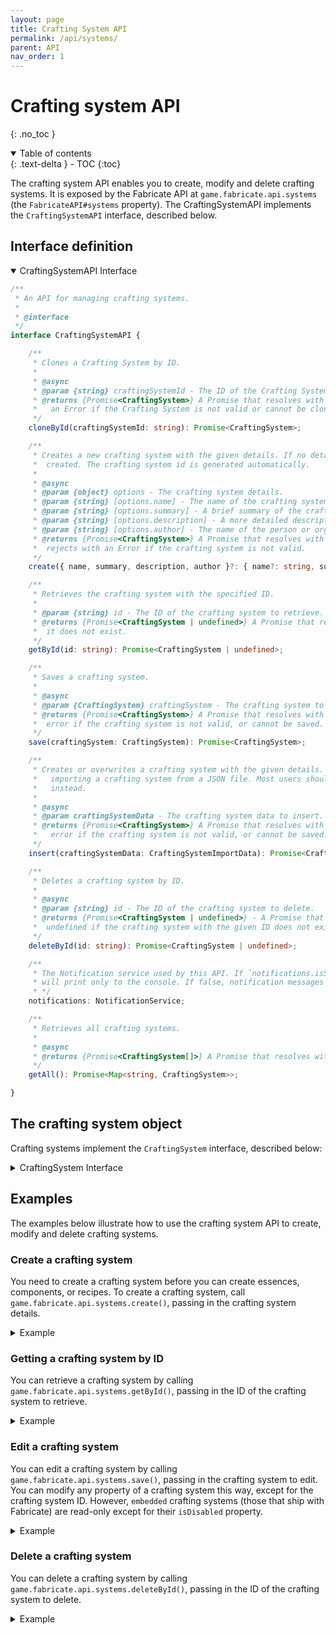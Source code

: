 ```yaml
---
layout: page
title: Crafting System API
permalink: /api/systems/
parent: API
nav_order: 1
---
```


# Crafting system API
{: .no_toc }

<details open markdown="block">
  <summary>
    Table of contents
  </summary>
  {: .text-delta }
- TOC
{:toc}
</details>

The crafting system API enables you to create, modify and delete crafting systems.
It is exposed by the Fabricate API at `game.fabricate.api.systems` (the `FabricateAPI#systems` property).
The CraftingSystemAPI implements the `CraftingSystemAPI` interface, described below.

## Interface definition

<details open markdown="block">
<summary>
CraftingSystemAPI Interface
</summary>

```typescript
/**
 * An API for managing crafting systems.
 *
 * @interface
 */
interface CraftingSystemAPI {

    /**
     * Clones a Crafting System by ID.
     *
     * @async
     * @param {string} craftingSystemId - The ID of the Crafting System to clone.
     * @returns {Promise<CraftingSystem>} A Promise that resolves with the newly cloned Crafting System, or rejects with
     *   an Error if the Crafting System is not valid or cannot be cloned.
     */
    cloneById(craftingSystemId: string): Promise<CraftingSystem>;

    /**
     * Creates a new crafting system with the given details. If no details are provided, a default crafting system is
     *  created. The crafting system id is generated automatically.
     *
     * @async
     * @param {object} options - The crafting system details.
     * @param {string} [options.name] - The name of the crafting system.
     * @param {string} [options.summary] - A brief summary of the crafting system.
     * @param {string} [options.description] - A more detailed description of the crafting system.
     * @param {string} [options.author] - The name of the person or organization that authored the crafting system.
     * @returns {Promise<CraftingSystem>} A Promise that resolves with the newly created `CraftingSystem` instance, or
     *  rejects with an Error if the crafting system is not valid.
     */
    create({ name, summary, description, author }?: { name?: string, summary?: string, description?: string, author?: string }): Promise<CraftingSystem>;

    /**
     * Retrieves the crafting system with the specified ID.
     *
     * @param {string} id - The ID of the crafting system to retrieve.
     * @returns {Promise<CraftingSystem | undefined>} A Promise that resolves with the crafting system, or undefined if
     *  it does not exist.
     */
    getById(id: string): Promise<CraftingSystem | undefined>;

    /**
     * Saves a crafting system.
     *
     * @async
     * @param {CraftingSystem} craftingSystem - The crafting system to save.
     * @returns {Promise<CraftingSystem>} A Promise that resolves with the saved crafting system, or rejects with an
     *  error if the crafting system is not valid, or cannot be saved.
     */
    save(craftingSystem: CraftingSystem): Promise<CraftingSystem>;

    /**
     * Creates or overwrites a crafting system with the given details. This operation is intended to be used when
     *   importing a crafting system from a JSON file. Most users should use `create` or `save` crafting systems
     *   instead.
     *
     * @async
     * @param craftingSystemData - The crafting system data to insert.
     * @returns {Promise<CraftingSystem>} A Promise that resolves with the saved crafting system, or rejects with an
     *   error if the crafting system is not valid, or cannot be saved.
     */
    insert(craftingSystemData: CraftingSystemImportData): Promise<CraftingSystem>;

    /**
     * Deletes a crafting system by ID.
     *
     * @async
     * @param {string} id - The ID of the crafting system to delete.
     * @returns {Promise<CraftingSystem | undefined>} - A Promise that resolves to the deleted crafting system or
     *  undefined if the crafting system with the given ID does not exist.
     */
    deleteById(id: string): Promise<CraftingSystem | undefined>;

    /**
     * The Notification service used by this API. If `notifications.isSuppressed` is true, all notification messages
     * will print only to the console. If false, notification messages will be displayed in both the console and the UI.
     * */
    notifications: NotificationService;

    /**
     * Retrieves all crafting systems.
     *
     * @async
     * @returns {Promise<CraftingSystem[]>} A Promise that resolves with all crafting systems.
     */
    getAll(): Promise<Map<string, CraftingSystem>>;

}
```

</details>

## The crafting system object

Crafting systems implement the `CraftingSystem` interface, described below:

<details markdown="block">
<summary>
CraftingSystem Interface
</summary>

```typescript
/**
 * A crafting system is a set of rules that define how items can be crafted. Crafting systems contain additional
 *   details that can be used to display information about the crafting system to the user.
 */
interface CraftingSystem {

    /**
     * The unique identifier for the crafting system.
     */
    readonly id: string;

    /**
     * Whether or not the crafting system is embedded with Fabricate. Embedded crafting systems are not editable, except
     *   for the `isDisabled` property.
     */
    readonly isEmbedded: boolean;

    /**
     * Whether or not the crafting system is disabled. Disabled crafting systems are not available for use in Fabricate.
     *   Their components cannot be salvaged, and their recipes cannot be crafted.
     */
    isDisabled: boolean;

    /**
     * The details of the crafting system.
     */
    details: CraftingSystemDetails;

    /**
     * Converts the crafting system to a JSON object.
     */
    toJson(): CraftingSystemJson;

    /**
     * Creates a clone of the crafting system.
     *
     * @param id - The unique identifier for the new crafting system.
     * @param name - The name of the new crafting system.
     * @param embedded - Whether the new crafting system should be embedded with Fabricate. Defaults to `false`.
     */
    clone({id, name, embedded}: { name?: string; id: string; embedded?: boolean }): CraftingSystem;

    /**
     * Determines whether the crafting system is equal to another crafting system.
     *
     * @param other - The other crafting system to compare to this one.
     * @param excludeDisabled - Whether to exclude the `isDisabled` property from the comparison. Defaults to `false`.
     */
    equals(other: CraftingSystem, excludeDisabled: boolean): boolean;

}
```

</details>

## Examples

The examples below illustrate how to use the crafting system API to create, modify and delete crafting systems.

### Create a crafting system

You need to create a crafting system before you can create essences, components, or recipes.
To create a crafting system, call `game.fabricate.api.systems.create()`, passing in the crafting system details.

<details markdown="block">
<summary>
Example
</summary>

```typescript
const myCraftingSystemData = {
    name: "My new crafting system",
    summary: "A system created using the Fabricate API",
    description: "Made for testing out the API",
    author: "Me!"
};

const craftingSystem = await game.fabricate.api.systems.create(myCraftingSystemData);
console.log(`Created crafting system with ID "${craftingSystem.id}"`); // <-- You'll need this to edit the crafting system later
// If you *do* forget the Crafting system ID you can retrieve it later using game.fabricate.api.systems.getAll()
```

</details>

### Getting a crafting system by ID

You can retrieve a crafting system by calling `game.fabricate.api.systems.getById()`, passing in the ID of the crafting system to retrieve.

<details markdown="block">
<summary>
Example
</summary>

```typescript
const myCraftingSystemId = "my-crafting-system-id"; // <-- You'll need to replace this with the ID of your crafting system
const craftingSystem = await game.fabricate.api.systems.getById(myCraftingSystemId);
```

</details>

### Edit a crafting system

You can edit a crafting system by calling `game.fabricate.api.systems.save()`, passing in the crafting system to edit.
You can modify any property of a crafting system this way, except for the crafting system ID.
However, `embedded` crafting systems (those that ship with Fabricate) are read-only except for their `isDisabled` property. 

<details markdown="block">
<summary>
Example
</summary>

```typescript
const myCraftingSystemId = "my-crafting-system-id"; // <-- You'll need to replace this with the ID of your crafting system
const craftingSystem = await game.fabricate.api.systems.getById(myCraftingSystemId);
craftingSystem.details.name = "A cool new name";
craftingSystem.details.description = "An equally interesting description";
const craftingSystemAfterSave = await game.fabricate.api.systems.save(craftingSystem);
``` 

</details>

### Delete a crafting system

You can delete a crafting system by calling `game.fabricate.api.systems.deleteById()`, passing in the ID of the crafting system to delete.

<details markdown="block">
<summary>
Example
</summary>

```typescript
const myCraftingSystemId = "my-crafting-system-id"; // <-- You'll need to replace this with the ID of your crafting system
const craftingSystem = await game.fabricate.api.systems.deleteById(myCraftingSystemId);
console.log(`Deleted crafting system with ID "${craftingSystem.id}"`);
```

</details>